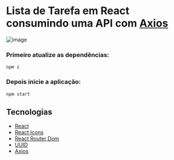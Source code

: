 # Lista de Tarefa em React consumindo uma API com [Axios](https://axios-http.com/ptbr/docs/intro)
![image](https://github.com/allysonsaraiva/listadetarefas/assets/31968475/8852f96b-6a92-4182-803a-aefcfd0f64a4)


### Primeiro atualize as dependências:

`npm i`

### Depois inicie a aplicação:

`npm start`

## Tecnologias 
- [React](https://react.dev/learn)
- [React Icons](https://react-icons.github.io/react-icons/)
- [React Router Dom](https://reactrouter.com/en/main)
- [UUID](https://github.com/uuidjs/uuid)
- [Axios](https://axios-http.com/ptbr/docs/intro)
